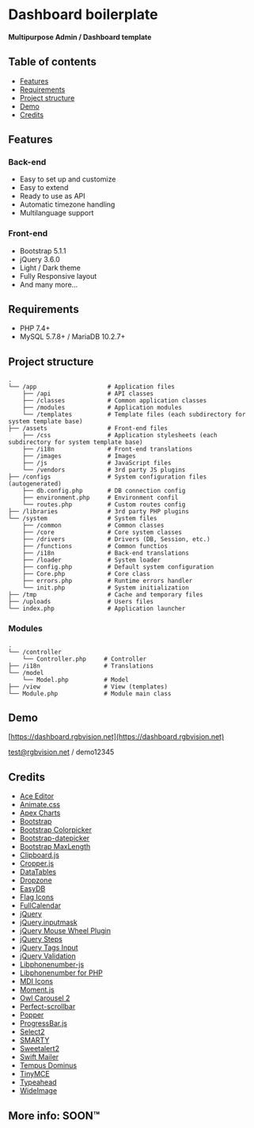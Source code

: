 # Dashboard boilerplate

#### Multipurpose Admin / Dashboard template 

## Table of contents

- [Features](#features)
- [Requirements](#requirements)
- [Project structure](#project-structure)
- [Demo](#demo)
- [Credits](#credits)

## Features

### Back-end
- Easy to set up and customize
- Easy to extend
- Ready to use as API
- Automatic timezone handling
- Multilanguage support

### Front-end
- Bootstrap 5.1.1
- jQuery 3.6.0
- Light / Dark theme
- Fully Responsive layout
- And many more…

## Requirements

- PHP 7.4+
- MySQL 5.7.8+ / MariaDB 10.2.7+

## Project structure

    .
    └── /app                    # Application files
        ├── /api                # API classes
        ├── /classes            # Common application classes
        ├── /modules            # Application modules
        └── /templates          # Template files (each subdirectory for system template base)
    ├── /assets                 # Front-end files
        ├── /css                # Application stylesheets (each subdirectory for system template base)
        ├── /i18n               # Front-end translations
        ├── /images             # Images
        ├── /js                 # JavaScript files
        └── /vendors            # 3rd party JS plugins
    ├── /configs                # System configuration files (autogenerated)
        ├── db.config.php       # DB connection config
        ├── environment.php     # Environment confil
        └── routes.php          # Custom routes config
    ├── /libraries              # 3rd party PHP plugins
    └── /system                 # System files
        ├── /common             # Common classes
        ├── /core               # Core system classes
        ├── /drivers            # Drivers (DB, Session, etc.)
        ├── /functions          # Common functios
        ├── /i18n               # Back-end translations
        ├── /loader             # System loader
        ├── config.php          # Default system configuration 
        ├── Core.php            # Core class 
        ├── errors.php          # Runtime errors handler
        └── init.php            # System initialization 
    ├── /tmp                    # Cache and temporary files
    ├── /uploads                # Users files
    └── index.php               # Application launcher

### Modules

    .
    └── /controller
        └── Controller.php     # Controller
    ├── /i18n                  # Translations
    └── /model
        └── Model.php          # Model
    ├── /view                  # View (templates)
    └── Module.php             # Module main class

## Demo

[https://dashboard.rgbvision.net](https://dashboard.rgbvision.net)

test@rgbvision.net / demo12345

## Credits

- [Ace Editor](https://ace.c9.io/)
- [Animate.css](https://daneden.github.io/animate.css/)
- [Apex Charts](https://apexcharts.com/)
- [Bootstrap](https://getbootstrap.com/)
- [Bootstrap Colorpicker](https://itsjavi.com/bootstrap-colorpicker/)
- [Bootstrap-datepicker](https://bootstrap-datepicker.readthedocs.io/)
- [Bootstrap MaxLength](http://mimo84.github.io/bootstrap-maxlength/)
- [Clipboard.js](https://clipboardjs.com/)
- [Cropper.js](https://github.com/fengyuanchen/cropperjs)
- [DataTables](https://datatables.net/)
- [Dropzone](https://www.dropzonejs.com/)
- [EasyDB](https://github.com/paragonie/easydb)
- [Flag Icons](https://flagicons.lipis.dev/)
- [FullCalendar](https://fullcalendar.io/)
- [jQuery](https://jquery.com/)
- [jQuery.inputmask](https://robinherbots.github.io/Inputmask/)
- [jQuery Mouse Wheel Plugin](https://github.com/jquery/jquery-mousewheel)
- [jQuery Steps](http://www.jquery-steps.com/GettingStarted)
- [jQuery Tags Input](https://github.com/xoxco/jQuery-Tags-Input)
- [jQuery Validation](https://jqueryvalidation.org/)
- [Libphonenumber-js](https://catamphetamine.github.io/libphonenumber-js/)
- [Libphonenumber for PHP](https://github.com/giggsey/libphonenumber-for-php)
- [MDI Icons](https://materialdesignicons.com/)
- [Moment.js](https://momentjs.com/)
- [Owl Carousel 2](https://owlcarousel2.github.io/OwlCarousel2/)
- [Perfect-scrollbar](https://github.com/mdbootstrap/perfect-scrollbar)
- [Popper](https://popper.js.org/)
- [ProgressBar.js](https://kimmobrunfeldt.github.io/progressbar.js/)
- [Select2](https://select2.org/)
- [SMARTY](https://www.smarty.net/)
- [Sweetalert2](https://sweetalert2.github.io/)
- [Swift Mailer](https://github.com/swiftmailer/swiftmailer)
- [Tempus Dominus](https://getdatepicker.com/5-4/)
- [TinyMCE](https://www.tiny.cloud/)
- [Typeahead](http://twitter.github.io/typeahead.js/)
- [WideImage](https://github.com/smottt/WideImage)

## More info: SOON™
